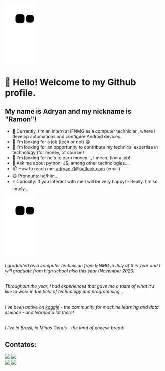 ![snake gif](https://raw.githubusercontent.com/Outcast001/Outcast001/output/github-contribution-grid-snake.svg)

# 👋 Hello! Welcome to my Github profile.
## My name is Adryan and my nickname is "Ramon"!

- 🔭 Currently, I'm an intern at IFNMG as a computer technician, where I develop automations and configure Android devices.
- 🌱 I'm looking for a job (tech or not) 😁
- 👯 I'm looking for an opportunity to contribute my technical expertise in technology (for money, of course!)
- 🤔 I'm looking for help to earn money..., I mean, find a job!
- 💬 Ask me about python, JS, among other technologies...,
- 📫 How to reach me: adryan.r1@outlook.com (email)
- 😄 Pronouns: he/him...
- ⚡ Curiosity: If you interact with me I will be very happy! - Really. I'm so lonely...

![Snake animation](https://github.com/Outcast001/Outcast001/blob/output/github-contribution-grid-snake.svg)

<h6>I graduated as a computer technician from IFNMG in July of this year and I will graduate from high school also this year (November 2023)</h6>
<h6>Throughout the year, I had experiences that gave me a taste of what it's like to work in the field of technology and programming...</h6>
<h6>I've been active on <a href="https://www.kaggle.com/" target="blank_">kaggle</a> - the community for machine learning and data science - and learned a lot there!</h6>
<h6>I live in Brazil, in Minas Gerais - the land of cheese bread!</h6>

## Contatos:

<div>
<a href="https://www.linkedin.com/in/adryan-ramon-182566245/" target="_blank"><img src="https://img.shields.io/badge/-LinkedIn-%230077B5?style=for-the-badge&logo=linkedin&logoColor=white" target="_blank"></a>
<a href="https://Instagram.com/adryan.r1.dev" target="_blank"><img src="https://img.shields.io/badge/-Instagram-%23E4405F?style=for-the-badge&logo=Instagram&logoColor=white"/></a>
</div>
<div>
<a href="https://github.com/Outcast001">
<img height="180em" src="https://github-readme-stats.vercel.app/api/top-langs/?username=Outcast001&layout=compact&langs_count=7&theme=merko">
<img height="180em" src="https://github-readme-stats.vercel.app/api?username=Outcast001&show_icons=true&theme=merko&include_all_commits=true&count_private=true"></a>
</div>
